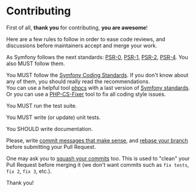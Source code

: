 # Contributing

First of all, **thank you** for contributing, **you are awesome**!

Here are a few rules to follow in order to ease code reviews, and discussions before
maintainers accept and merge your work.

As Symfony follows the next standards: [PSR-0](http://www.php-fig.org/psr/psr-0/), [PSR-1](http://www.php-fig.org/psr/psr-1/), [PSR-2](http://www.php-fig.org/psr/psr-2/), [PSR-4](http://www.php-fig.org/psr/psr-4/). You also MUST follow them.

You MUST follow the [Symfony Coding Standards](http://symfony.com/doc/current/contributing/code/standards.html).
If you don't know about any of them, you should really read the recommendations.  
You can use a helpful tool [phpcs](https://github.com/squizlabs/PHP_CodeSniffer) with a last version of [Symfony standards](https://github.com/escapestudios/Symfony2-coding-standard).
Or you can use a [PHP-CS-Fixer](http://cs.sensiolabs.org/) tool to fix all coding style issues.

You MUST run the test suite.

You MUST write (or update) unit tests.

You SHOULD write documentation.

Please, write [commit messages that make
sense](http://tbaggery.com/2008/04/19/a-note-about-git-commit-messages.html),
and [rebase your branch](http://git-scm.com/book/en/Git-Branching-Rebasing)
before submitting your Pull Request.

One may ask you to [squash your
commits](http://gitready.com/advanced/2009/02/10/squashing-commits-with-rebase.html)
too. This is used to "clean" your Pull Request before merging it (we don't want
commits such as `fix tests`, `fix 2`, `fix 3`, etc.).

Thank you!
